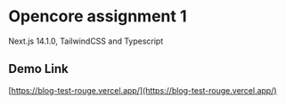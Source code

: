 # Opencore assignment 1
Next.js 14.1.0, TailwindCSS and Typescript

## Demo Link
[https://blog-test-rouge.vercel.app/](https://blog-test-rouge.vercel.app/)